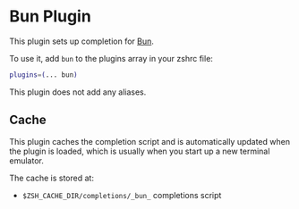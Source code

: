 # Bun Plugin

This plugin sets up completion for [Bun](https://bun.sh).

To use it, add `bun` to the plugins array in your zshrc file:

```zsh
plugins=(... bun)
```

This plugin does not add any aliases.

## Cache

This plugin caches the completion script and is automatically updated when the
plugin is loaded, which is usually when you start up a new terminal emulator.

The cache is stored at:

-   `$ZSH_CACHE_DIR/completions/_bun_` completions script

